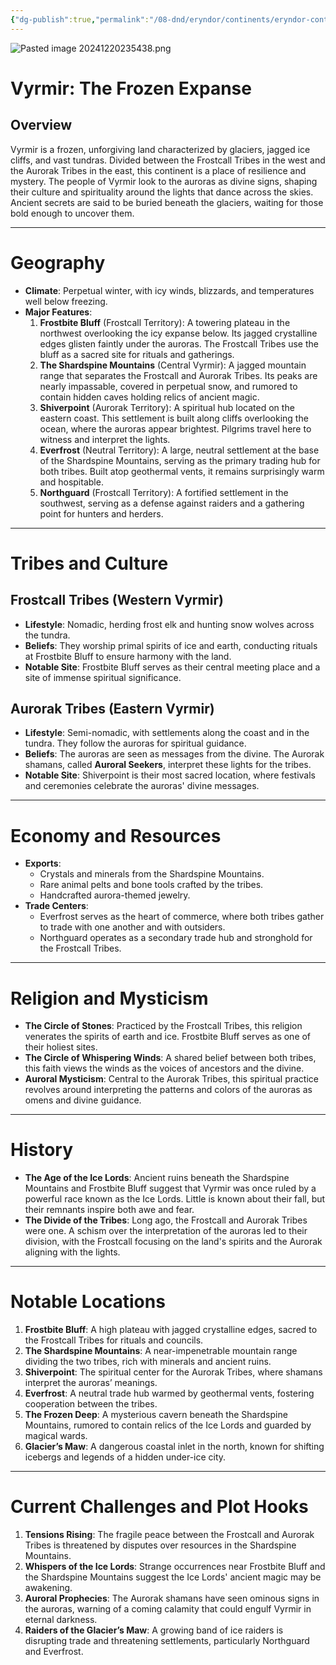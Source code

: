 ```yaml
---
{"dg-publish":true,"permalink":"/08-dnd/eryndor/continents/eryndor-continents-vyrmir/"}
---
```


![Pasted image 20241220235438.png](/img/user/98%20Attachments/Pasted%20image%2020241220235438.png)

# **Vyrmir: The Frozen Expanse**

## **Overview**

Vyrmir is a frozen, unforgiving land characterized by glaciers, jagged ice cliffs, and vast tundras. Divided between the Frostcall Tribes in the west and the Aurorak Tribes in the east, this continent is a place of resilience and mystery. The people of Vyrmir look to the auroras as divine signs, shaping their culture and spirituality around the lights that dance across the skies. Ancient secrets are said to be buried beneath the glaciers, waiting for those bold enough to uncover them.

---

# **Geography**

- **Climate**: Perpetual winter, with icy winds, blizzards, and temperatures well below freezing.
- **Major Features**:
    1. **Frostbite Bluff** (Frostcall Territory): A towering plateau in the northwest overlooking the icy expanse below. Its jagged crystalline edges glisten faintly under the auroras. The Frostcall Tribes use the bluff as a sacred site for rituals and gatherings.
    2. **The Shardspine Mountains** (Central Vyrmir): A jagged mountain range that separates the Frostcall and Aurorak Tribes. Its peaks are nearly impassable, covered in perpetual snow, and rumored to contain hidden caves holding relics of ancient magic.
    3. **Shiverpoint** (Aurorak Territory): A spiritual hub located on the eastern coast. This settlement is built along cliffs overlooking the ocean, where the auroras appear brightest. Pilgrims travel here to witness and interpret the lights.
    4. **Everfrost** (Neutral Territory): A large, neutral settlement at the base of the Shardspine Mountains, serving as the primary trading hub for both tribes. Built atop geothermal vents, it remains surprisingly warm and hospitable.
    5. **Northguard** (Frostcall Territory): A fortified settlement in the southwest, serving as a defense against raiders and a gathering point for hunters and herders.

---

# **Tribes and Culture**

## **Frostcall Tribes** (Western Vyrmir)

- **Lifestyle**: Nomadic, herding frost elk and hunting snow wolves across the tundra.
- **Beliefs**: They worship primal spirits of ice and earth, conducting rituals at Frostbite Bluff to ensure harmony with the land.
- **Notable Site**: Frostbite Bluff serves as their central meeting place and a site of immense spiritual significance.

## **Aurorak Tribes** (Eastern Vyrmir)

- **Lifestyle**: Semi-nomadic, with settlements along the coast and in the tundra. They follow the auroras for spiritual guidance.
- **Beliefs**: The auroras are seen as messages from the divine. The Aurorak shamans, called **Auroral Seekers**, interpret these lights for the tribes.
- **Notable Site**: Shiverpoint is their most sacred location, where festivals and ceremonies celebrate the auroras' divine messages.

---

# **Economy and Resources**

- **Exports**:
    - Crystals and minerals from the Shardspine Mountains.
    - Rare animal pelts and bone tools crafted by the tribes.
    - Handcrafted aurora-themed jewelry.
- **Trade Centers**:
    - Everfrost serves as the heart of commerce, where both tribes gather to trade with one another and with outsiders.
    - Northguard operates as a secondary trade hub and stronghold for the Frostcall Tribes.

---

# **Religion and Mysticism**

- **The Circle of Stones**: Practiced by the Frostcall Tribes, this religion venerates the spirits of earth and ice. Frostbite Bluff serves as one of their holiest sites.
- **The Circle of Whispering Winds**: A shared belief between both tribes, this faith views the winds as the voices of ancestors and the divine.
- **Auroral Mysticism**: Central to the Aurorak Tribes, this spiritual practice revolves around interpreting the patterns and colors of the auroras as omens and divine guidance.

---

# **History**

- **The Age of the Ice Lords**: Ancient ruins beneath the Shardspine Mountains and Frostbite Bluff suggest that Vyrmir was once ruled by a powerful race known as the Ice Lords. Little is known about their fall, but their remnants inspire both awe and fear.
- **The Divide of the Tribes**: Long ago, the Frostcall and Aurorak Tribes were one. A schism over the interpretation of the auroras led to their division, with the Frostcall focusing on the land's spirits and the Aurorak aligning with the lights.

---

# **Notable Locations**

1. **Frostbite Bluff**: A high plateau with jagged crystalline edges, sacred to the Frostcall Tribes for rituals and councils.
2. **The Shardspine Mountains**: A near-impenetrable mountain range dividing the two tribes, rich with minerals and ancient ruins.
3. **Shiverpoint**: The spiritual center for the Aurorak Tribes, where shamans interpret the auroras’ meanings.
4. **Everfrost**: A neutral trade hub warmed by geothermal vents, fostering cooperation between the tribes.
5. **The Frozen Deep**: A mysterious cavern beneath the Shardspine Mountains, rumored to contain relics of the Ice Lords and guarded by magical wards.
6. **Glacier’s Maw**: A dangerous coastal inlet in the north, known for shifting icebergs and legends of a hidden under-ice city.

---

# **Current Challenges and Plot Hooks**

1. **Tensions Rising**: The fragile peace between the Frostcall and Aurorak Tribes is threatened by disputes over resources in the Shardspine Mountains.
2. **Whispers of the Ice Lords**: Strange occurrences near Frostbite Bluff and the Shardspine Mountains suggest the Ice Lords' ancient magic may be awakening.
3. **Auroral Prophecies**: The Aurorak shamans have seen ominous signs in the auroras, warning of a coming calamity that could engulf Vyrmir in eternal darkness.
4. **Raiders of the Glacier’s Maw**: A growing band of ice raiders is disrupting trade and threatening settlements, particularly Northguard and Everfrost.
